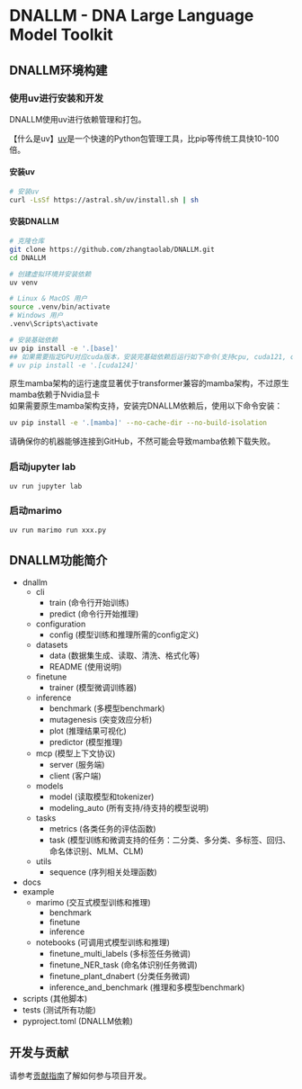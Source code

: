 # DNALLM - DNA Large Language Model Toolkit

## DNALLM环境构建

### 使用uv进行安装和开发

DNALLM使用uv进行依赖管理和打包。

【什么是uv】[uv](https://docs.astral.sh/uv/)是一个快速的Python包管理工具，比pip等传统工具快10-100倍。

#### 安装uv

```bash
# 安装uv
curl -LsSf https://astral.sh/uv/install.sh | sh
```

#### 安装DNALLM

```bash
# 克隆仓库
git clone https://github.com/zhangtaolab/DNALLM.git
cd DNALLM

# 创建虚拟环境并安装依赖
uv venv

# Linux & MacOS 用户
source .venv/bin/activate
# Windows 用户
.venv\Scripts\activate

# 安装基础依赖
uv pip install -e '.[base]'
## 如果需要指定GPU对应cuda版本，安装完基础依赖后运行如下命令(支持cpu, cuda121, cuda124, cuda126)
# uv pip install -e '.[cuda124]'

```

原生mamba架构的运行速度显著优于transformer兼容的mamba架构，不过原生mamba依赖于Nvidia显卡  
如果需要原生mamba架构支持，安装完DNALLM依赖后，使用以下命令安装：
```bash
uv pip install -e '.[mamba]' --no-cache-dir --no-build-isolation
```
请确保你的机器能够连接到GitHub，不然可能会导致mamba依赖下载失败。


### 启动jupyter lab
```bash
uv run jupyter lab
```

### 启动marimo
```bash
uv run marimo run xxx.py
```


## DNALLM功能简介

- dnallm
  - cli
    * train (命令行开始训练)
    * predict (命令行开始推理)
  - configuration
    * config (模型训练和推理所需的config定义)
  - datasets
    * data (数据集生成、读取、清洗、格式化等)
    * README (使用说明)
  - finetune
    * trainer (模型微调训练器)
  - inference
    * benchmark (多模型benchmark)
    * mutagenesis (突变效应分析)
    * plot (推理结果可视化)
    * predictor (模型推理)
  - mcp (模型上下文协议)
    * server (服务端)
    * client (客户端)
  - models
    * model (读取模型和tokenizer)
    * modeling_auto (所有支持/待支持的模型说明)
  - tasks
    * metrics (各类任务的评估函数)
    * task (模型训练和微调支持的任务：二分类、多分类、多标签、回归、命名体识别、MLM、CLM)
  - utils
    * sequence (序列相关处理函数)
- docs
- example
  - marimo (交互式模型训练和推理)
    - benchmark
    - finetune
    - inference
  - notebooks (可调用式模型训练和推理)
    - finetune_multi_labels (多标签任务微调)
    - finetune_NER_task (命名体识别任务微调)
    - finetune_plant_dnabert (分类任务微调)
    - inference_and_benchmark (推理和多模型benchmark)
- scripts (其他脚本)
- tests (测试所有功能)
- pyproject.toml (DNALLM依赖)


## 开发与贡献

请参考[贡献指南](CONTRIBUTING.md)了解如何参与项目开发。
